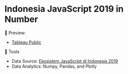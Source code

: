 # Indonesia JavaScript 2019 in Number

🚀 Preview: 
- [Tableau Public](https://public.tableau.com/profile/albert.bill.alroy#!/vizhome/JavascriptCommunityinIndonesia/Dashboard1)

🔧 Tools
- Data Source: [Ekosistem JavaScript di Indonesia 2019](https://www.kaggle.com/rizafahmi/ekosistem-javascript-di-indonesia)
- Data Analytics: Numpy, Pandas, and Plotly
